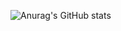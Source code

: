 


![Anurag's GitHub stats](https://github-readme-stats.vercel.app/api?username=rlaDonghwan&show_icons=true&theme=radical)

